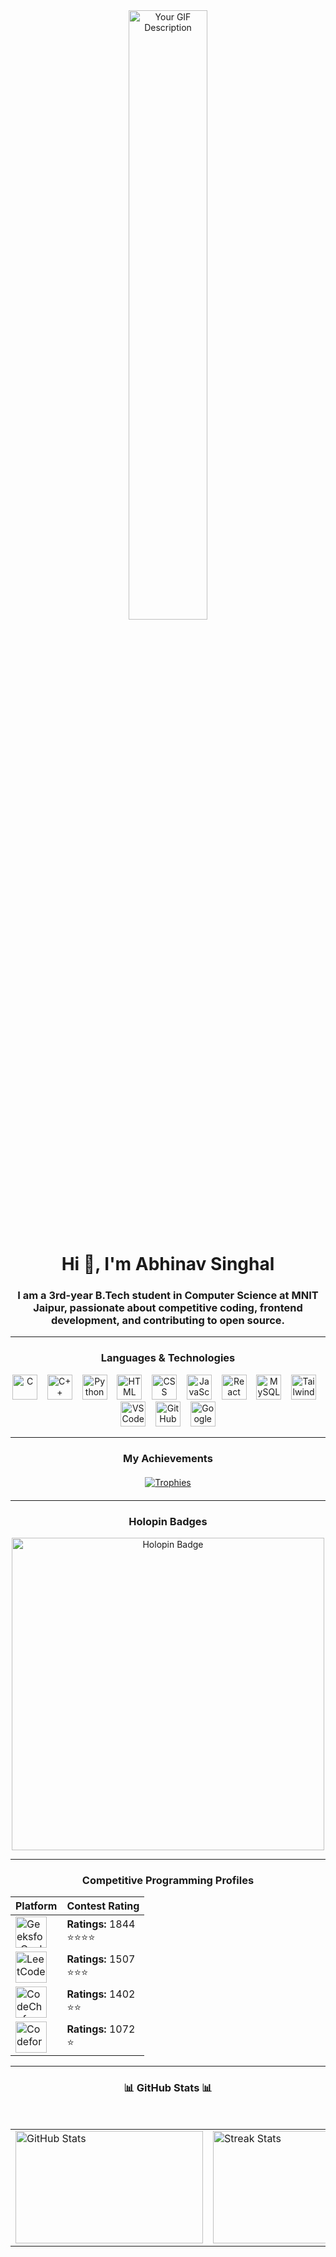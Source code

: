 <div align="center">
    <img src="https://camo.githubusercontent.com/2366b34bb903c09617990fb5fff4622f3e941349e846ddb7e73df872a9d21233/68747470733a2f2f63646e2e6472696262626c652e636f6d2f75736572732f3733303730332f73637265656e73686f74732f363538313234332f6176656e746f2e676966" width="50%" height="auto" alt="Your GIF Description">
</div>


<h1 align="center">Hi 👋, I'm Abhinav Singhal</h1>
<h3 align="center">I am a 3rd-year B.Tech student in Computer Science at MNIT Jaipur, passionate about competitive coding, frontend development, and contributing to open source.</h3>
<hr>

<h3 align="center">Languages & Technologies</h3>
<div align="center">
    <img src="https://skillicons.dev/icons?i=c" alt="C" width="40" height="40"/>&nbsp;&nbsp;&nbsp;
    <img src="https://skillicons.dev/icons?i=cpp" alt="C++" width="40" height="40"/>&nbsp;&nbsp;&nbsp;
    <img src="https://skillicons.dev/icons?i=python" alt="Python" width="40" height="40"/>&nbsp;&nbsp;&nbsp;
    <img src="https://skillicons.dev/icons?i=html" alt="HTML" width="40" height="40"/>&nbsp;&nbsp;&nbsp;
    <img src="https://skillicons.dev/icons?i=css" alt="CSS" width="40" height="40"/>&nbsp;&nbsp;&nbsp;
    <img src="https://skillicons.dev/icons?i=javascript" alt="JavaScript" width="40" height="40"/>&nbsp;&nbsp;&nbsp;
    <img src="https://skillicons.dev/icons?i=react" alt="React" width="40" height="40"/>&nbsp;&nbsp;&nbsp;
    <img src="https://skillicons.dev/icons?i=mysql" alt="MySQL" width="40" height="40"/>&nbsp;&nbsp;&nbsp;
    <img src="https://skillicons.dev/icons?i=tailwind" alt="Tailwind CSS" width="40" height="40"/>&nbsp;&nbsp;&nbsp;
    <img src="https://skillicons.dev/icons?i=vscode" alt="VS Code" width="40" height="40"/>&nbsp;&nbsp;&nbsp;
    <img src="https://skillicons.dev/icons?i=github" alt="GitHub" width="40" height="40"/>&nbsp;&nbsp;&nbsp;
    <img src="https://skillicons.dev/icons?i=googlecloud" alt="Google Cloud" width="40" height="40"/>
</div>

<hr>








<h3 align="center">My Achievements</h3>
<p align="center" style="margin: 20px 0;">
    <a href="https://github.com/ryo-ma/github-profile-trophy">
        <img src="https://github-profile-trophy.vercel.app/?username=singhal1808&row=1&column=9" alt="Trophies" />
    </a>
</p>
<hr>


<h3 align="center">Holopin Badges</h3>
<div align="center">
    <a href="https://holopin.me/singhal1808" target="_blank">
        <img src="https://holopin.me/singhal1808" alt="Holopin Badge" width="500" height="auto"/>
    </a>
</div>
<hr>





<h3 align="center">Competitive Programming Profiles</h3>
<div align="center">
    
| Platform       | Contest Rating                |
|----------------|-------------------------------|
| <a href="https://www.geeksforgeeks.org/user/singhal_1808/" target="_blank"><img src="https://raw.githubusercontent.com/rahuldkjain/github-profile-readme-generator/master/src/images/icons/Social/geeks-for-geeks.svg" alt="GeeksforGeeks" height="50" width="50"/></a> | **Ratings:** 1844<br>⭐⭐⭐⭐ |
| <a href="https://www.leetcode.com/singhal_1808" target="_blank"><img src="https://raw.githubusercontent.com/rahuldkjain/github-profile-readme-generator/master/src/images/icons/Social/leet-code.svg" alt="LeetCode" height="50" width="50"/></a> | **Ratings:** 1507<br>⭐⭐⭐ |
| <a href="https://www.codechef.com/users/singhal_1808" target="_blank"><img src="https://cdn.jsdelivr.net/npm/simple-icons@3.1.0/icons/codechef.svg" alt="CodeChef" height="50" width="50"/></a> | **Ratings:** 1402<br>⭐⭐ |
| <a href="https://codeforces.com/profile/2022ucp1432" target="_blank"><img src="https://raw.githubusercontent.com/rahuldkjain/github-profile-readme-generator/master/src/images/icons/Social/codeforces.svg" alt="Codeforces" height="50" width="50"/></a> | **Ratings:** 1072<br>⭐ |
</div>
<hr>

<h3 align="center">📊 GitHub Stats 📊</h3>
<br/>
<table align="center">
  <tr>
    <td>
      <div style="width: 300px; height: 180px; overflow: hidden;">
        <img src="https://github-readme-stats.vercel.app/api?username=singhal1808&show_icons=true&theme=react&border_radius=10&locale=en" alt="GitHub Stats" style="width: 100%; height: auto;" />
      </div>
    </td>
    <td>
      <div style="width: 300px; height: 180px; overflow: hidden;">
        <img src="https://github-readme-streak-stats.herokuapp.com/?user=singhal1808&theme=react&border_radius=10" alt="Streak Stats" style="width: 100%; height: auto;" />
      </div>
    </td>
    <td>
      <div style="width: 400px; height: 180px; overflow: hidden;">
        <img src="https://github-readme-stats.vercel.app/api/top-langs?username=singhal1808&show_icons=true&locale=en&layout=compact&theme=react&border_radius=10" alt="Top Languages" style="width: 100%; height: auto;" />
      </div>
    </td>
  </tr>
</table>





